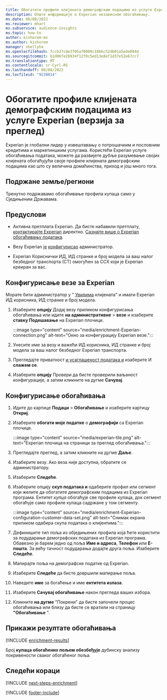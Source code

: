 ```yaml
---
title: Обогатите профиле клијената демографским подацима из услуге Experian (верзија за преглед)
description: Опште информације о Experian независном обогаћивању.
ms.date: 08/08/2022
ms.reviewer: mhart
ms.subservice: audience-insights
ms.topic: how-to
author: kishorem-ms
ms.author: kishorem
manager: shellyha
ms.openlocfilehash: fccb37cde3f05a70009c18b6c52db01a5ede094d
ms.sourcegitcommit: b1d06fe26934f12f0c5ed13e8ef1d37e52e67cc7
ms.translationtype: MT
ms.contentlocale: sr-Cyrl-RS
ms.lasthandoff: 08/08/2022
ms.locfileid: "9238014"
---
```

# <a name="enrich-customer-profiles-with-demographics-from-experian-preview"></a>Обогатите профиле клијената демографским подацима из услуге Experian (верзија за преглед)

Experian је глобални лидер у извештавању о потрошачким и пословним кредитима и маркетиншким услугама. Користећи Experian услуге обогаћивања података, можете да развијете дубље разумевање својих клијената обогаћујући своје профиле клијената демографским подацима као што су величина домаћинства, приход и још много тога.

## <a name="supported-countriesregions"></a>Подржане земље/региони

Тренутно подржавамо обогаћивање профила купаца само у Сједињеним Државама.

## <a name="prerequisites"></a>Предуслови

- Активна претплата Experian. Да бисте набавили претплату, [контактирајте Experian](https://www.experian.com/marketing-services/contact) директно. [Сазнајте више о Experian обогаћивању података](https://www.experian.com/marketing-services/microsoft?cmpid=ems_web_mci_cdppage).

- Везу Experian [је](connections.md) [конфигурисао](#configure-the-connection-for-experian) администратор.

- Experian Кориснички ИД, ИД странке и број модела за ваш налог безбедног транспорта (СТ) омогућен за ССХ који је Experian креиран за вас.

## <a name="configure-the-connection-for-experian"></a>Конфигурисање везе за Experian

Морате бити администратор у " [Увидима](permissions.md#admin) клијената" и имати Experian ИД корисника, ИД странке и број модела.

1. Изаберите **опцију** Додај везу приликом конфигурисања обогаћивања или идите **на административне** > **везе** и изаберите **ставку Подешавање** на Experian плочици.

   :::image type="content" source="media/enrichment-Experian-connection.png" alt-text="Окно за конфигурацију Experian везе.":::

1. Унесите име за везу и важећи ИД корисника, ИД странке и број модела за ваш налог безбедног Experian транспорта.

1. Прегледајте приватност [и усаглашеност података и](connections.md#data-privacy-and-compliance) изаберите И **слажем се**.

1. Изаберите **опцију** Провери да бисте проверили ваљаност конфигурације, а затим кликните на дугме **Сачувај**.

## <a name="configure-the-enrichment"></a>Конфигурисање обогаћивања

1. Идите до картице **Подаци** > **Обогаћивање** и изаберите картицу **Откриј**.

1. Изаберите **обогати моје податке** о **демографији** са Experian плочице.

   :::image type="content" source="media/experian-tile.png" alt-text="Experian плочица на страници за преглед обогаћивања.":::

1. Прегледајте преглед, а затим кликните на дугме **Даље**.

1. Изаберите везу. Ако веза није доступна, обратите се администратору.

1. Изаберите **Следеће**.

1. Изаберите опцију **скуп података и** одаберите профил или сегмент који желите да обогатите демографским подацима из Experian програма. Ентитет *купца* обогаћује све профиле купаца, док сегмент обогаћује само профиле купаца садржане у том сегменту.

    :::image type="content" source="media/enrichment-Experian-configuration-customer-data-set.png" alt-text="Снимак екрана приликом одабира скупа података о клијентима.":::

1. Дефинишите тип поља из обједињених профила која ћете користити за подударање демографских података из Experian програма. Обавезно је барем једно од поља **Име и адреса**, **Телефон** или **Е-пошта**. За већу тачност подударања додајте друга поља. Изаберите **Следеће**.

1. Мапирајте поља на демографске податке од Experian.

1. Изаберите **Следеће** да бисте довршили мапирање поља.

1. Наведите **име** за богаћење и име **ентитета излаза**.

1. Изаберите **Сачувај обогаћивање** након прегледа ваших избора.

1. Кликните **на дугме** "Покрени" да бисте започели процес обогаћивања или близу да бисте се вратили на страницу **"Обогаћивање** ".

## <a name="view-enrichment-results"></a>Прикажи резултате обогаћивања

[!INCLUDE [enrichment-results](includes/enrichment-results.md)]

Број **купаца обогаћених пољем обезбеђује** дубинску анализу покривености сваког обогаћеног поља.

## <a name="next-steps"></a>Следећи кораци

[!INCLUDE [next-steps-enrichment](includes/next-steps-enrichment.md)]

[!INCLUDE [footer-include](includes/footer-banner.md)]
